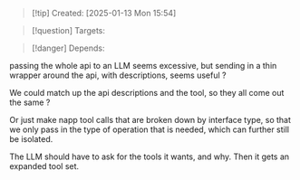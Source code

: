 
>[!tip] Created: [2025-01-13 Mon 15:54]

>[!question] Targets: 

>[!danger] Depends: 

passing the whole api to an LLM seems excessive, but sending in a thin wrapper around the api, with descriptions, seems useful ?

We could match up the api descriptions and the tool, so they all come out the same ?

Or just make napp tool calls that are broken down by interface type, so that we only pass in the type of operation that is needed, which can further still be isolated.

The LLM should have to ask for the tools it wants, and why.  Then it gets an expanded tool set.